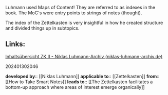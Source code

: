 
Luhmann used Maps of Content! They are referred to as indexes in the book. The MoC's were entry points to strings of notes (thought).

The index of the Zettelkasten is very insightful in how he created structure and divided things up in subtopics.

## Links:

[Inhaltsübersicht ZK II - Niklas Luhmann-Archiv (niklas-luhmann-archiv.de)](https://niklas-luhmann-archiv.de/bestand/zettelkasten/inhaltsuebersicht#ZK_2_editor_I_9)

202401302046


**developed by**:: [[Niklas Luhmann]]
**applicable to**:: [[Zettelkasten]]
**from**:: [[How to Take Smart Notes]]
**leads to**:: [[The Zettelkasten facilitates a bottom-up approach where areas of interest emerge organically]]